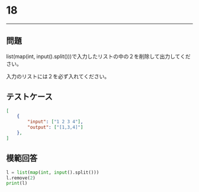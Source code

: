 # 18

---
## 問題

list(map(int, input().split()))で入力したリストの中の２を削除して出力してください。

入力のリストには２を必ず入れてください。
## テストケース

```json
[
	{
		"input": ["1 2 3 4"],
		"output": ["[1,3,4]"]
  	},
]
```

## 模範回答
```python
l = list(map(int, input().split()))
l.remove(2)
print(l)
```